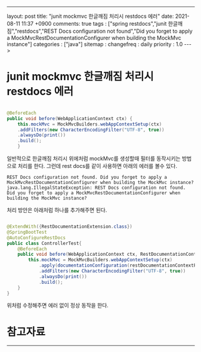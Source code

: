 ---
layout: post
title: "junit mockmvc 한글깨짐 처리시 restdocs 에러"
date: 2021-08-11 11:37 +0900
comments: true
tags : ["spring restdocs","junit 한글깨짐","restdocs","REST Docs configuration not found","Did you forget to apply a MockMvcRestDocumentationConfigurer when building the MockMvc instance"]
categories : ["java"]
sitemap :
changefreq : daily
priority : 1.0
--->
# junit mockmvc 한글깨짐 처리시 restdocs 에러



```java

@BeforeEach
public void before(WebApplicationContext ctx) {
    this.mockMvc = MockMvcBuilders.webAppContextSetup(ctx)
    .addFilters(new CharacterEncodingFilter("UTF-8", true))
    .alwaysDo(print())
    .build();
    }

```

일반적으로 한글깨짐 처리시 위에처럼 mockMvc를 생성할때 필터를 동작시키는 방법으로 처리를 한다. 그런데 rest docs를 같이 사용하면 아래의 에러를 볼수 있다. 

```
REST Docs configuration not found. Did you forget to apply a MockMvcRestDocumentationConfigurer when building the MockMvc instance?
java.lang.IllegalStateException: REST Docs configuration not found. Did you forget to apply a MockMvcRestDocumentationConfigurer when building the MockMvc instance?
```

처리 방안은 아래처럼 하나를 추가해주면 된다.

```java

@ExtendWith({RestDocumentationExtension.class})
@SpringBootTest
@AutoConfigureRestDocs
public class ControllerTest{
    @BeforeEach
    public void before(WebApplicationContext ctx, RestDocumentationContextProvider restDocumentationContextProvider) {
        this.mockMvc = MockMvcBuilders.webAppContextSetup(ctx)
            .apply(documentationConfiguration(restDocumentationContextProvider))
            .addFilters(new CharacterEncodingFilter("UTF-8", true))
            .alwaysDo(print())
            .build();
    }
}


```
위처럼 수정해주면 에러 없이 정상 동작을 한다.

# 참고자료

-----
